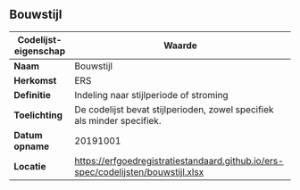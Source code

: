 ﻿## Bouwstijl
| **Codelijst-eigenschap** | **Waarde** |
| ---- | ---- |
| **Naam** | Bouwstijl |
| **Herkomst** | ERS |
| **Definitie** | Indeling naar stijlperiode of stroming |
| **Toelichting** | De codelijst bevat stijlperioden, zowel specifiek als minder specifiek. |
| **Datum opname** | 20191001 |
| **Locatie** | https://erfgoedregistratiestandaard.github.io/ers-spec/codelijsten/bouwstijl.xlsx |

